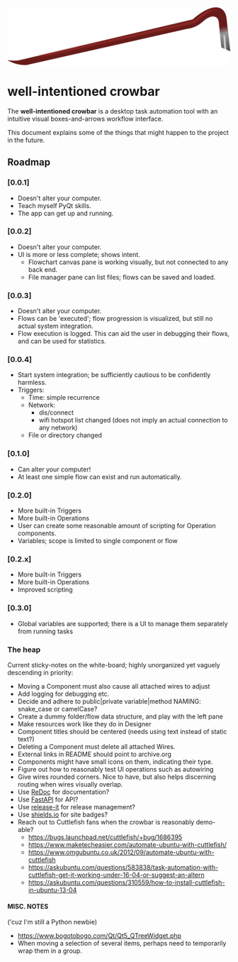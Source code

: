 ![](media/crowbar/crowbar-flat.svg)
# well-intentioned crowbar
The **well-intentioned crowbar** is a desktop task automation tool with an intuitive visual boxes-and-arrows workflow interface.

This document explains some of the things that might happen to the project in the future.

## Roadmap

### [0.0.1]

- Doesn't alter your computer.
- Teach myself PyQt skills.
- The app can get up and running.

### [0.0.2]

- Doesn't alter your computer.
- UI is more or less complete; shows intent.
  - Flowchart canvas pane is working visually, but not connected to any back end.
  - File manager pane can list files; flows can be saved and loaded.

### [0.0.3]

- Doesn't alter your computer.
- Flows can be 'executed'; flow progression is visualized, but still no actual system integration.
- Flow execution is logged. This can aid the user in debugging their flows, and can be used for statistics.

### [0.0.4]

- Start system integration; be sufficiently cautious to be confidently harmless.
- Triggers:
  - Time: simple recurrence
  - Network:
    - dis/connect
    - wifi hotspot list changed (does not imply an actual connection to any network)
  - File or directory changed

### [0.1.0]

- Can alter your computer!
- At least one simple flow can exist and run automatically.

### [0.2.0]

- More built-in Triggers
- More built-in Operations
- User can create some reasonable amount of scripting for Operation components.
- Variables; scope is limited to single component or flow

### [0.2.x]

- More built-in Triggers
- More built-in Operations
- Improved scripting

### [0.3.0]

- Global variables are supported; there is a UI to manage them separately from running tasks

### The heap

Current sticky-notes on the white-board; highly unorganized yet vaguely descending in priority:

- Moving a Component must also cause all attached wires to adjust
- Add logging for debugging etc.
- Decide and adhere to public|private variable|method NAMING: snake_case or camelCase?
- Create a dummy folder/flow data structure, and play with the left pane
- Make resources work like they do in Designer
- Component titles should be centered (needs using text instead of static text?)
- Deleting a Component must delete all attached Wires.
- External links in README should point to archive.org
- Components might have small icons on them, indicating their type.
- Figure out how to reasonably test UI operations such as autowiring
- Give wires rounded corners. Nice to have, but also helps discerning routing when wires visually overlap.
- Use [ReDoc](https://github.com/Redocly/redoc#readme) for documentation?
- Use [FastAPI](https://github.com/tiangolo/fastapi#readme) for API?
- Use [release-it](https://github.com/release-it/release-it#readme) for release management?
- Use [shields.io](https://github.com/badges/shields#readme) for site badges?
- Reach out to Cuttlefish fans when the crowbar is reasonably demo-able?
  - https://bugs.launchpad.net/cuttlefish/+bug/1686395
  - https://www.maketecheasier.com/automate-ubuntu-with-cuttlefish/
  - https://www.omgubuntu.co.uk/2012/09/automate-ubuntu-with-cuttlefish
  - https://askubuntu.com/questions/583838/task-automation-with-cuttlefish-get-it-working-under-16-04-or-suggest-an-altern
  - https://askubuntu.com/questions/310559/how-to-install-cuttlefish-in-ubuntu-13-04

#### MISC. NOTES

('cuz I'm still a Python newbie)

- https://www.bogotobogo.com/Qt/Qt5_QTreeWidget.php
- When moving a selection of several items, perhaps need to temporarily wrap them in a group.
